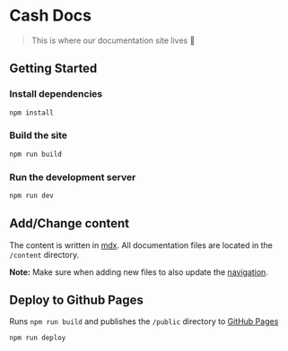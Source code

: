 # Cash Docs

> This is where our documentation site lives 📄

## Getting Started

### Install dependencies

```bash
npm install
```

### Build the site

```bash
npm run build
```

### Run the development server

```bash
npm run dev
```

## Add/Change content

The content is written in [mdx](https://github.com/mdx-js/mdx).
All documentation files are located in the `/content` directory.

**Note:** Make sure when adding new files to also update the [navigation](./src/@primer/gatsby-theme-doctocat/nav.yml).

## Deploy to Github Pages

Runs `npm run build` and publishes the `/public` directory to [GitHub Pages](https://millionscard.github.io/cash/)

```bash
npm run deploy
```
